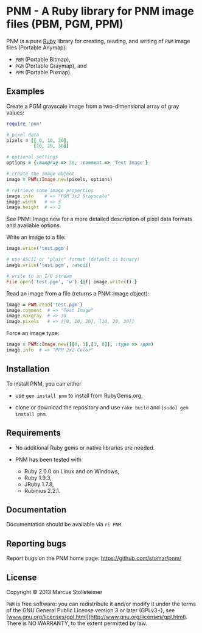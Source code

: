 PNM - A Ruby library for PNM image files (PBM, PGM, PPM)
========================================================

PNM is a pure [Ruby][Ruby] library for creating, reading,
and writing of `PNM` image files (Portable Anymap):

- `PBM` (Portable Bitmap),
- `PGM` (Portable Graymap), and
- `PPM` (Portable Pixmap).

Examples
--------

Create a PGM grayscale image from a two-dimensional array of gray values:

``` ruby
require 'pnm'

# pixel data
pixels = [[ 0, 10, 20],
          [10, 20, 30]]

# optional settings
options = {:maxgray => 30, :comment => 'Test Image'}

# create the image object
image = PNM::Image.new(pixels, options)

# retrieve some image properties
image.info    # => "PGM 3x2 Grayscale"
image.width   # => 3
image.height  # => 2
```

See PNM::Image.new for a more detailed description of pixel data formats
and available options.

Write an image to a file:

``` ruby
image.write('test.pgm')

# use ASCII or "plain" format (default is binary)
image.write('test.pgm', :ascii)

# write to an I/O stream
File.open('test.pgm', 'w') {|f| image.write(f) }
```

Read an image from a file (returns a PNM::Image object):

``` ruby
image = PNM.read('test.pgm')
image.comment  # => "Test Image"
image.maxgray  # => 30
image.pixels   # => [[0, 10, 20], [10, 20, 30]]
```

Force an image type:

``` ruby
image = PNM::Image.new([[0, 1],[1, 0]], :type => :ppm)
image.info  # => "PPM 2x2 Color"
```

Installation
------------

To install PNM, you can either

- use `gem install pnm` to install from RubyGems.org,

- clone or download the repository and use
  `rake build` and `[sudo] gem install pnm`.

Requirements
------------

- No additional Ruby gems or native libraries are needed.

- PNM has been tested with

  - Ruby 2.0.0 on Linux and on Windows,
  - Ruby 1.9.3,
  - JRuby 1.7.8,
  - Rubinius 2.2.1.

Documentation
-------------

Documentation should be available via `ri PNM`.

Reporting bugs
--------------

Report bugs on the PNM home page: <https://github.com/stomar/pnm/>

License
-------

Copyright &copy; 2013 Marcus Stollsteimer

`PNM` is free software: you can redistribute it and/or modify
it under the terms of the GNU General Public License version 3 or later (GPLv3+),
see [www.gnu.org/licenses/gpl.html](http://www.gnu.org/licenses/gpl.html).
There is NO WARRANTY, to the extent permitted by law.


[Ruby]: http://www.ruby-lang.org/
